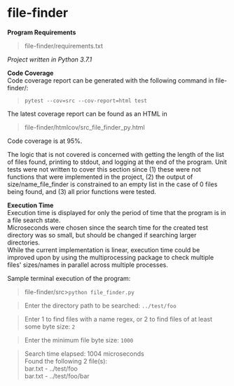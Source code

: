 # file-finder

**Program Requirements**  
>file-finder/requirements.txt

*Project written in Python 3.7.1*  

**Code Coverage**  
Code coverage report can be generated with the following command in file-finder/:
>`pytest --cov=src --cov-report=html test`

The latest coverage report can be found as an HTML in 
>file-finder/htmlcov/src_file_finder_py.html

Code coverage is at 95%. 

The logic that is not covered is concerned with getting the length of the list of files found, printing to stdout, and logging at the end of the program. Unit tests were not written to cover this section since (1) these were not functions that were implemented in the project, (2) the output of size/name_file_finder is constrained to an empty list in the case of 0 files being found, and (3) all prior functions were tested.

**Execution Time**  
Execution time is displayed for only the period of time that the program is in a file search state.   
Microseconds were chosen since the search time for the created test directory was so small, but should be changed if searching larger directories.  
While the current implementation is linear, execution time could be improved upon by using the multiprocessing package to check multiple files' sizes/names in parallel across multiple processes.

Sample terminal execution of the program:
>file-finder/src>`python file_finder.py`  

>Enter the directory path to be searched: `../test/foo`

>Enter 1 to find files with a name regex, or 2 to find files of at least some byte size: `2`

>Enter the minimum file byte size: `1000`

>Search time elapsed: 1004 microseconds  
>Found the following 2 file(s):  
>bar.txt - ../test/foo  
>bar.txt - ../test/foo/bar  

